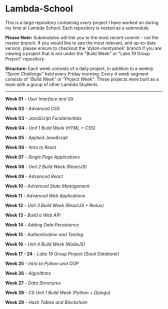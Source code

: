 # Lambda-School

This is a large repository containing *every* project I have worked on during my time at Lambda School. Each repository is nested as a submodule. 

**Please Note:** Submodules will link you to the most recent commit - *not* the master branch. If you would like to see the most relevant, and up-to-date version, please ensure to checkout the *'dylan-mestyanek'* branch if you are viewing a project that is not under the "Build Week" or "Labs 19 Group Project" repository.

**Structure:** Each week consists of a daily project, in addition to a weekly *"Sprint Challenge"* held every Friday morning. Every 4 week segment consists of *"Build Week"* or *"Project Week"*. These projects were built as a team with a group of other Lambda Students. 

<hr />

**Week 01** - *User Interface and Git*

**Week 02** - *Advanced CSS*

**Week 03** - *JavaScript Fundamentals*

**Week 04** - *Unit 1 Build Week (HTML + CSS)*

**Week 05** - *Applied JavaScript*

**Week 06** - *Intro to React*

**Week 07** - *Single Page Applications*

**Week 08** - *Unit 2 Build Week (ReactJS)*

**Week 09** - *Advanced React*

**Week 10** - *Advanced State Management*

**Week 11** - *Advanced Web Applications*

**Week 12** - *Unit 3 Build Week (ReactJS + Redux)*

**Week 13** - *Build a Web API*

**Week 14** - *Adding Data Persistence*

**Week 15** - *Authentication and Testing*

**Week 16** - *Unit 4 Build Week (NodeJS)*

**Week 17 - 24** - *Labs 19 Group Project (Sauti Databank)*

**Week 25** - *Intro to Python and OOP*

**Week 26** - *Algorithms*

**Week 27** - *Data Structures*

**Week 28** - *CS Unit 1 Build Week (Python + Django)*

**Week 29** - *Hash Tables and Blockchain*
